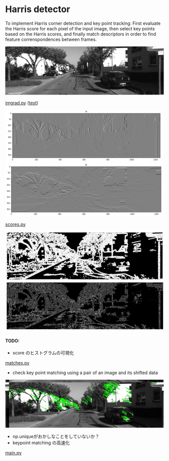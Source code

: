 # Harris detector 

To implement Harris corner detection and key point tracking: First evaluate the Harris score for each pixel of the input image, then select key points based on the Harris scores, and finally match descriptors in order to find feature correnspondences between frames. 

<img src="https://github.com/teruyuki-yamasaki/VAMR/blob/main/exercise03/data/000000.png"/>

[imgrad.py](https://github.com/teruyuki-yamasaki/VAMR/blob/main/exercise03/code/imgrad.py)
([test](https://github.com/teruyuki-yamasaki/VAMR/blob/main/exercise03/code/test_imgrad.py))

<img src="https://github.com/teruyuki-yamasaki/VAMR/blob/main/exercise03/results/imgrad_Ix.png"/>
<img src="https://github.com/teruyuki-yamasaki/VAMR/blob/main/exercise03/results/imgrad_Iy.png"/>

[scores.py](https://github.com/teruyuki-yamasaki/VAMR/blob/main/exercise03/code/constructStructureTensor.py)

<img src="https://github.com/teruyuki-yamasaki/VAMR/blob/main/exercise03/results/shitomashi.png"/>
<img src="https://github.com/teruyuki-yamasaki/VAMR/blob/main/exercise03/results/harris.png"/>

#### TODO:
- score のヒストグラムの可視化

[matches.py](https://github.com/teruyuki-yamasaki/VAMR/blob/main/exercise03/code/matches.py)

- check key point matching using a pair of an image and its shifted data 
<img src="https://github.com/teruyuki-yamasaki/VAMR/blob/main/exercise03/results/matches_000000_grad1_match2_mode0.png"/>

- np.uniqueがおかしなことをしていないか？
- keypoint matching の高速化

[main.py](https://github.com/teruyuki-yamasaki/VAMR/blob/main/exercise03/code/main.py)
